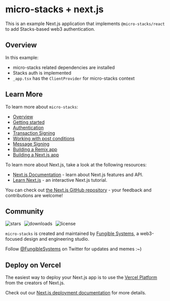 # micro-stacks + next.js

This is an example Next.js application that implements `@micro-stacks/react` to add Stacks-based web3 authentication.

## Overview

In this example:

- micro-stacks related dependencies are installed
- Stacks auth is implemented
- `_app.tsx` has the `ClientProvider` for micro-stacks context

## Learn More

To learn more about `micro-stacks`:

- [Overview](https://micro-stacks.dev/docs/overview)
- [Getting started](https://micro-stacks.dev/docs/getting-started)
- [Authentication](https://micro-stacks.dev/docs/authentication)
- [Transaction Signing](https://micro-stacks.dev/docs/transactions)
- [Working with post conditions](https://micro-stacks.dev/docs/transactions/working-with-post-conditions)
- [Message Signing](https://micro-stacks.dev/docs/message-signing)
- [Building a Remix app](https://micro-stacks.dev/guides/with-remix)
- [Building a Next.js app](https://micro-stacks.dev/guides/with-nextjs)

To learn more about Next.js, take a look at the following resources:

- [Next.js Documentation](https://nextjs.org/docs) - learn about Next.js features and API.
- [Learn Next.js](https://nextjs.org/learn) - an interactive Next.js tutorial.

You can check out [the Next.js GitHub repository](https://github.com/vercel/next.js/) - your feedback and contributions
are welcome!

## Community

<p style="display: flex; align-items: center; justify-content: flex-start; gap: 10px">
  <img alt="stars" src="https://badgen.net/github/stars/fungible-systems/micro-stacks" className="inline-block mr-2"/>
  <img alt="downloads" src="https://badgen.net/npm/dt/micro-stacks" className="inline-block mr-2"/>
  <img alt="license" src="https://badgen.net/npm/license/micro-stacks" className="inline-block mr-2"/>
</p>

`micro-stacks` is created and maintained by [Fungible Systems](https://fungible.systems), a web3-focused design and
engineering studio.

Follow [@FungibleSystems](https://twitter.com/FungibleSystems) on Twitter for updates and memes :~)

## Deploy on Vercel

The easiest way to deploy your Next.js app is to use
the [Vercel Platform](https://vercel.com/new?utm_medium=default-template&filter=next.js&utm_source=create-next-app&utm_campaign=create-next-app-readme)
from the creators of Next.js.

Check out our [Next.js deployment documentation](https://nextjs.org/docs/deployment) for more details.
